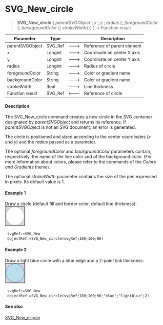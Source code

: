 # SVG_New_circle

>**SVG_New_circle** ( *parentSVGObject* ; *x* ; *y* ; *radius* {; *foregroundColor* {; *backgroundColor* {; *strokeWidth*}}} ) -> Function result

| Parameter | Type |  | Description |
| --- | --- | --- | --- |
| parentSVGObject | SVG_Ref | &#x1F852; | Reference of parent element |
| x | Longint | &#x1F852; | Coordinate on center X axis |
| y | Longint | &#x1F852; | Coordinate on center Y axis |
| radius | Longint | &#x1F852; | Radius of circle |
| foregroundColor | String | &#x1F852; | Color or gradient name |
| backgroundColor | String | &#x1F852; | Color or gradient name |
| strokeWidth | Real | &#x1F852; | Line thickness |
| Function result | SVG_Ref | &#x1F850; | Reference of circle |



#### Description 

The SVG\_New\_circle command creates a new circle in the SVG container designated by *parentSVGObject* and returns its reference. If *parentSVGObject* is not an SVG document, an error is generated.

The circle is positioned and sized according to the center coordinates (*x* and *y*) and the *radius* passed as a parameter.

The optional *foregroundColor* and *backgroundColor* parameters contain, respectively, the name of the line color and of the background color. (For more information about colors, please refer to the commands of the *Colors and Gradients* theme).

The optional *strokeWidth* parameter contains the size of the pen expressed in pixels. Its default value is 1.

#### Example 1 

Draw a circle (default fill and border color, default line thickness):  
![](../images/pict194977.en.png)

```4d
 svgRef:=SVG_New
 objectRef:=SVG_New_circle(svgRef;100;100;90)
```

#### Example 2 

Draw a light blue circle with a blue edge and a 2-point link thickness:  
![](../images/pict194978.en.png)

```4d
 svgRef:=SVG_New
 objectRef:=SVG_New_circle(svgRef;100;100;90;"blue";"lightblue";2)
```

#### See also 

[SVG\_New\_ellipse](SVG%5FNew%5Fellipse.md)  